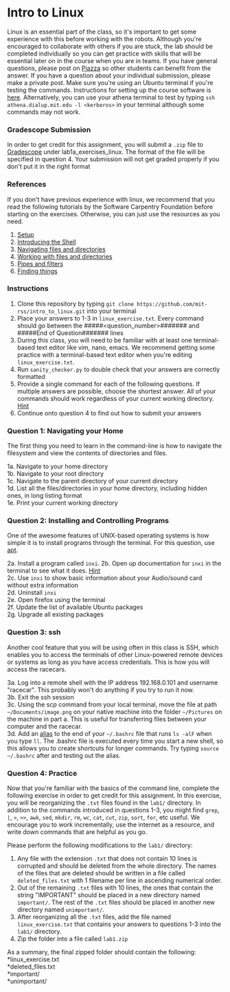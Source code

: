# Intro to Linux
Linux is an essential part of the class, so it's important to get some experience with this before working with the robots. Although you're encouraged to collaborate with others if you are stuck, the lab should be completed individually so you can get practice with skills that will be essential later on in the course when you are in teams. If you have general questions, please post on [Piazza](https://piazza.com/class/jrql7urlkqn189) so other students can benefit from the answer. If you have a question about your individual submission, please make a private post. Make sure you're using an Ubuntu terminal if you're testing the commands. Instructions for setting up the course software is [here](https://github.com/mit-rss/base_installation). Alternatively, you can use your athena terminal to test by typing `ssh athena.dialup.mit.edu -l <kerberos>` in your terminal although some commands may not work. 
### Gradescope Submission
In order to get credit for this assignment, you will submit a `.zip` file to [Gradescope](https://gradescope.com/) under lab1a_exercises_linux. The format of the file will be specified in question 4. Your submission will not get graded properly if you don't put it in the right format
### References
If you don't have previous experience with linux, we recommend that you read the following tutorials by the Software Carpentry Foundation before starting on the exercises. Otherwise, you can just use the resources as you need. 
1. [Setup](https://swcarpentry.github.io/shell-novice/setup.html)
2. [Introducing the Shell](https://swcarpentry.github.io/shell-novice/01-intro/)
3. [Navigating files and directories](https://swcarpentry.github.io/shell-novice/02-filedir/)
4. [Working with files and directories](https://swcarpentry.github.io/shell-novice/03-create/)
5. [Pipes and filters](https://swcarpentry.github.io/shell-novice/04-pipefilter/)
6. [Finding things](https://swcarpentry.github.io/shell-novice/07-find/)
### Instructions
1. Clone this repository by typing `git clone https://github.com/mit-rss/intro_to_linux.git` into your terminal
2. Place your answers to 1-3 in `linux_exercise.txt`. Every command should go between the #####<question_number>####### and #####End of Question####### lines
3. During this class, you will need to be familiar with at least one terminal-based text editor like vim, nano, emacs. We recommend getting some practice with a terminal-based text editor when you're editing `linux_exercise.txt`. 
4. Run `sanity_checker.py` to double check that your answers are correctly formatted
5. Provide a single command for each of the following questions. If multiple answers are possible, choose the shortest answer. All of your commands should work regardless of your current working directory. [Hint](https://www.gnu.org/software/bash/manual/html_node/Tilde-Expansion.html)
6. Continue onto question 4 to find out how to submit your answers
### Question 1: Navigating your Home
The first thing you need to learn in the command-line is how to navigate the filesystem and view the contents of directories and files.   

1a. Navigate to your home directory  
1b. Navigate to your root directory  
1c. Navigate to the parent directory of your current directory  
1d. List all the files/directories in your home directory, including hidden ones, in long listing format  
1e. Print your current working directory  
### Question 2: Installing and Controlling Programs
One of the awesome features of UNIX-based operating systems is how simple it is to install programs through the terminal. For this question, use [apt](https://help.ubuntu.com/lts/serverguide/apt.html.en).   

2a. Install a program called `inxi`.
2b. Open up documentation for `inxi` in the terminal to see what it does. [Hint](https://en.wikipedia.org/wiki/Man_page)  
2c. Use `inxi` to show basic information about your Audio/sound card without extra information  
2d. Uninstall `inxi`  
2e. Open firefox using the terminal  
2f. Update the list of available Ubuntu packages  
2g. Upgrade all existing packages  
### Question 3: ssh
Another cool feature that you will be using often in this class is SSH, which enables you to access the terminals of other Linux-powered remote devices or systems as long as you have access credentials. This is how you will access the racecars. 

3a. Log into a remote shell with the IP address 192.168.0.101 and username "racecar". This probably won't do anything if you try to run it now.    
3b. Exit the ssh session    
3c. Using the scp command from your local terminal, move the file at path `~/Documents/image.png` on your native machine into the folder `~/Pictures` on the machine in part a. This is useful for transferring files between your computer and the racecar.     
3d. Add an [alias](http://www.linfo.org/alias.html) to the end of your `~/.bashrc` file that runs `ls -alF` when you type `ll`. The .bashrc file is executed every time you start a new shell, so this allows you to create shortcuts for longer commands. Try typing `source ~/.bashrc` after and testing out the alias. 

### Question 4: Practice  
Now that you're familiar with the basics of the command line, complete the following exercise in order to get credit for this assignment. In this exercise, you will be reorganizing the `.txt` files found in the `lab1/` directory. In addition to the commands introduced in questions 1-3, you might find `grep`, `|`, `>`, `>>`, `awk`, `sed`, `mkdir`, `rm`, `wc`, `cat`, `cut`, `zip`, `sort`, `for`, etc useful. We encourage you to work incrementally, use the internet as a resource, and write down commands that are helpful as you go. 

Please perform the following modifications to the `lab1/` directory:   
1. Any file with the extension `.txt` that does not contain 10 lines is corrupted and should be deleted from the whole directory. The names of the files that are deleted should be written in a file called `deleted_files.txt` with 1 filename per line in ascending numerical order.   
2. Out of the remaining `.txt` files with 10 lines, the ones that contain the string "IMPORTANT" should be placed in a new directory named `important/`. The rest of the `.txt` files should be placed in another new directory named `unimportant/`.   
3. After reorganizing all the `.txt` files, add the file named `linux_exercise.txt` that contains your answers to questions 1-3 into the `lab1/` directory.   
4. Zip the folder into a file called `lab1.zip`  

As a summary, the final zipped folder should contain the following:     
*linux_exercise.txt  
*deleted_files.txt  
*important/  
*unimportant/  
